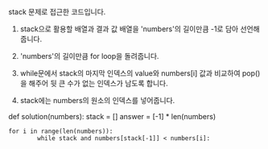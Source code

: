  

stack 문제로 접근한 코드입니다.

 

1. stack으로 활용할 배열과 결과 값 배열을 'numbers'의 길이만큼 -1로 담아 선언해 줍니다.

 

2. 'numbers'의 길이만큼 for loop을 돌려줍니다.

 

3. while문에서 stack의 마지막 인덱스의 value와 numbers[i] 값과 비교하여 pop()을 해주어 뒷 큰 수가 없는 인덱스가 남도록 합니다.

 

4. stack에는 numbers의 원소의 인덱스를 넣어줍니다.

 

def solution(numbers):
    stack = []
    answer = [-1] * len(numbers)

    for i in range(len(numbers)):
            while stack and numbers[stack[-1]] < numbers[i]:
             
             